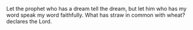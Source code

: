 Let the prophet who has a dream tell the dream, but let him who has my word speak my word faithfully. What has straw in common with wheat? declares the Lord.
